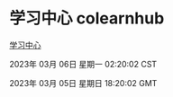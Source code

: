 # 学习中心 colearnhub
[学习中心](http://27.19.34.51:56308/colearnhub/)

2023年 03月 06日 星期一 02:20:02 CST

2023年 03月 05日 星期日 18:20:02 GMT
